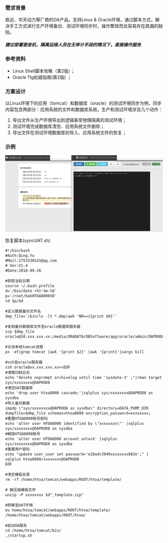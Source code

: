### 需求背景
致远、华天动力等厂商的OA产品，支持Linux & Oracle环境，通过脚本方式，解决手工方式进行生产环境备份、测试环境同步时，操作繁琐而且容易存在疏漏的缺陷。
##### 建议部署堡垒机，隔离运维人员在无审计手段的情况下，直接操作服务
### 参考资料
- Linux Shell脚本攻略（第2版）；
- Oracle 11g权威指南(第2版) ；
 
### 方案设计
 
以Linux环境下的应用（tomcat）和数据库（oracle）的测试环境同步为例，同步内容包含两部分：应用系统的文件和数据库系统，生产和测试环境涉及几个动作：
1. 导出文件从生产环境导出到逻辑甚至物理隔离的测试环境；
2. 测试环境完成数据库清空、应用系统文件删除；
3. 导出文件在测试环境数据库的导入、应用系统文件的恢复；

### 示例

![执行示例](https://github.com/QingYu2017/pic/blob/master/jserver_log.gif)

恢复脚本(syncUAT.sh)
```shell
#!/bin/bash 
#Auth:Qing.Yu
#Mail:1753330141@qq.com
# Ver:V1.4
#Date:2018-09-26
 
#获取当前日期
source ~/.bash_profile
d=`/bin/date +%Y-%m-%d` 
p='/root/bakHTOA8000V8'
cd $p/$d

#定义数据备份文件名
dmp_file=`/bin/ls -lt *.dmp|awk 'NR==1{print $9}'`

#复制备份数据库文件至oracle数据库服务器
scp $dmp_file oracle@10.xxx.xxx.xx:/media/ORADATA/DBSoftware/app/oracle/admin/OAPROD8/dpdump

#关闭本地tomcat进程
ps -ef|grep tomcat |awk '{print $2}' |awk '{print}'|xargs kill

#ssh至oracle服务器
ssh oracle@xx.xxx.xxx.xx<<EOF
#清理归档日志
echo "delete noprompt archivelog until time 'sysdate-3' ;"|rman target sys/xxxxxxxx@OAPROD8
#清空UAT数据库
echo 'drop user htoa8000 cascade;'|sqlplus sys/xxxxxxxx@OAPROD8 as sysdba
#导入备份数据
impdp \"sys/xxxxxxxx@OAPROD8 as sysdba\" directory=DATA_PUMP_DIR dumpfile=$dmp_file schemas=htoa8000 encryption_password=xxxxxxxx;
#重置HTOA8000账号密码
echo 'alter user HTOA8000 identified by \"xxxxxxxx\"' |sqlplus sys/xxxxxxxx@OAPROD8 as sysdba
#解锁HTOA8000账号
echo 'alter user HTOA8000 account unlock' |sqlplus sys/xxxxxxxx@OAPROD8 as sysdba
#重置用户密码
echo "update user_user set password='e10adc3949xxxxxxxx883e';" | sqlplus htoa8000/xxxxxxxx@OAPROD8
EOF

#清空模板目录
rm -rf /home/htoa/tomcat/webapps/ROOT/htoa/template/

# 解压缩模板文件
unzip -P xxxxxxxx $d"_template.zip"

#转移至UAT环境
mv home/htoa/tomcat/webapps/ROOT/htoa/template/ /home/htoa/tomcat/webapps/ROOT/htoa/

#启动OA服务
cd /home/htoa/tomcat/bin/
./startup.sh

```

